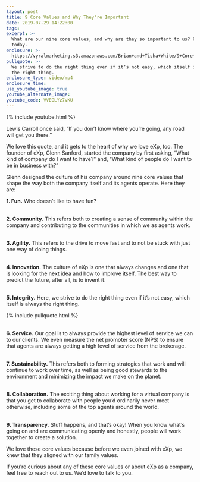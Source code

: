 ```yaml
---
layout: post
title: 9 Core Values and Why They're Important
date: 2019-07-29 14:22:00
tags:
excerpt: >-
  What are our nine core values, and why are they so important to us? Find out
  today.
enclosure: >-
  https://vyralmarketing.s3.amazonaws.com/Brian+and+Tisha+White/9+Core+Values+and+Why+They're+Important.mp4
pullquote: >-
  We strive to do the right thing even if it’s not easy, which itself is always
  the right thing.
enclosure_type: video/mp4
enclosure_time:
use_youtube_image: true
youtube_alternate_image:
youtube_code: VVEGLYz7vKU
---
```


{% include youtube.html %}

Lewis Carroll once said, “If you don’t know where you’re going, any road will get you there.”

We love this quote, and it gets to the heart of why we love eXp, too. The founder of eXp, Glenn Sanford, started the company by first asking, “What kind of company do I want to have?” and, “What kind of people do I want to be in business with?”

Glenn designed the culture of his company around nine core values that shape the way both the company itself and its agents operate. Here they are:

**1\. Fun.** Who doesn’t like to have fun?&nbsp;

<br>**2\. Community.** This refers both to creating a sense of community within the company and contributing to the communities in which we as agents work.

<br>**3\. Agility.** This refers to the drive to move fast and to not be stuck with just one way of doing things.

<br>**4\. Innovation.** The culture of eXp is one that always changes and one that is looking for the next idea and how to improve itself. The best way to predict the future, after all, is to invent it.

<br>**5\. Integrity.** Here, we strive to do the right thing even if it’s not easy, which itself is always the right thing.&nbsp;

{% include pullquote.html %}

<br>**6\. Service.** Our goal is to always provide the highest level of service we can to our clients. We even measure the net promoter score (NPS) to ensure that agents are always getting a high level of service from the brokerage.

<br>**7\. Sustainability.** This refers both to forming strategies that work and will continue to work over time, as well as being good stewards to the environment and minimizing the impact we make on the planet.

<br>**8\. Collaboration.** The exciting thing about working for a virtual company is that you get to collaborate with people you’d ordinarily never meet otherwise, including some of the top agents around the world.&nbsp;

<br>**9\. Transparency.** Stuff happens, and that’s okay\! When you know what’s going on and are communicating openly and honestly, people will work together to create a solution.

We love these core values because before we even joined with eXp, we knew that they aligned with our family values.

If you’re curious about any of these core values or about eXp as a company, feel free to reach out to us. We’d love to talk to you.
